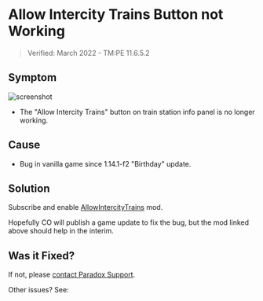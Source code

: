 # Allow Intercity Trains Button not Working
> Verified: March 2022 - TM:PE 11.6.5.2

## Symptom

![screenshot](https://imgur.com/48gzm6G.png)

* The "Allow Intercity Trains" button on train station info panel is no longer working.

## Cause

* Bug in vanilla game since 1.14.1-f2 "Birthday" update.

## Solution

Subscribe and enable [AllowIntercityTrains](https://steamcommunity.com/sharedfiles/filedetails/?id=2784268275) mod.

Hopefully CO will publish a game update to fix the bug, but the mod linked above should help in the interim.

## Was it Fixed?

If not, please [contact Paradox Support](https://forum.paradoxplaza.com/forum/threads/cities-skylines-steam-allow-intercity-train-button-cannot-be-deselected-for-any-stations.1514856/).

Other issues? See: [](Troubleshooting.md)